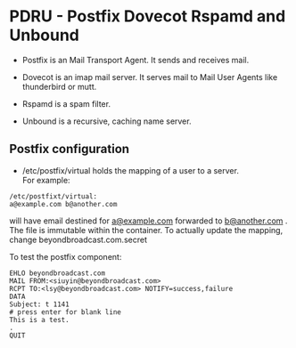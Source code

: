 # PDRU - Postfix Dovecot Rspamd and Unbound

* Postfix is an Mail Transport Agent. It sends
  and receives mail.

* Dovecot is an imap mail server. It serves
  mail to Mail User Agents like thunderbird or mutt.

* Rspamd is a spam filter.

* Unbound is a recursive, caching name server.

## Postfix configuration
* /etc/postfix/virtual holds the mapping of a user to a server.  
For example:
```
/etc/postfixt/virtual:
a@example.com b@another.com
```
will have email destined for a@example.com forwarded to b@another.com .
The file is immutable within the container.
To actually update the mapping, change beyondbroadcast.com.secret

To test the postfix component:

```
EHLO beyondbroadcast.com
MAIL FROM:<siuyin@beyondbroadcast.com>
RCPT TO:<lsy@beyondbroadcast.com> NOTIFY=success,failure
DATA
Subject: t 1141
# press enter for blank line
This is a test.
.
QUIT
```

